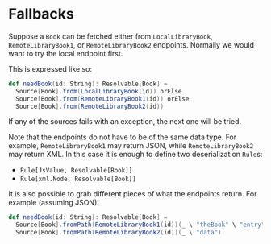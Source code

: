 # Fallbacks

Suppose a `Book` can be fetched either from `LocalLibraryBook`, `RemoteLibraryBook1`, or `RemoteLibraryBook2` endpoints.
Normally we would want to try the local endpoint first.

This is expressed like so:

```scala
def needBook(id: String): Resolvable[Book] =
  Source[Book].from(LocalLibraryBook(id)) orElse
  Source[Book].from(RemoteLibraryBook1(id)) orElse
  Source[Book].from(RemoteLibraryBook2(id))
```

If any of the sources fails with an exception, the next one will be tried.

Note that the endpoints do not have to be of the same data type. For example, `RemoteLibraryBook1` may return JSON,
while `RemoteLibraryBook2` may return XML. In this case it is enough to define two deserialization `Rule`s:

* `Rule[JsValue, Resolvable[Book]]`
* `Rule[xml.Node, Resolvable[Book]]`

It is also possible to grab different pieces of what the endpoints return. For example (assuming JSON):

```scala
def needBook(id: String): Resolvable[Book] =
  Source[Book].fromPath(RemoteLibraryBook1(id))(_ \ "theBook" \ "entry") orElse
  Source[Book].fromPath(RemoteLibraryBook2(id))(_ \ "data")
```
